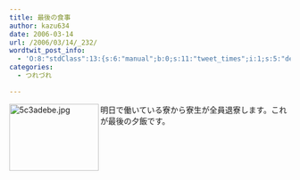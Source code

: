 ```yaml
---
title: 最後の食事
author: kazu634
date: 2006-03-14
url: /2006/03/14/_232/
wordtwit_post_info:
  - 'O:8:"stdClass":13:{s:6:"manual";b:0;s:11:"tweet_times";i:1;s:5:"delay";i:0;s:7:"enabled";i:1;s:10:"separation";s:2:"60";s:7:"version";s:3:"3.7";s:14:"tweet_template";b:0;s:6:"status";i:2;s:6:"result";a:0:{}s:13:"tweet_counter";i:2;s:13:"tweet_log_ids";a:1:{i:0;i:2293;}s:9:"hash_tags";a:0:{}s:8:"accounts";a:1:{i:0;s:7:"kazu634";}}'
categories:
  - つれづれ

---
```

<div class="section">
<p>
<a href="http://image.blog.livedoor.jp/simoom634/imgs/5/c/5c3adebe.jpg" onclick="__gaTracker('send', 'event', 'outbound-article', 'http://image.blog.livedoor.jp/simoom634/imgs/5/c/5c3adebe.jpg', '');" target="_blank"><img width="160" align="left" alt="5c3adebe.jpg" src="http://image.blog.livedoor.jp/simoom634/imgs/5/c/5c3adebe-s.jpg" height="120" border="0" class="pict" /></a>明日で働いている寮から寮生が全員退寮します。これが最後の夕飯です。
</p>
</div>